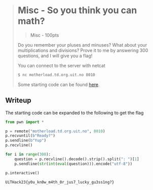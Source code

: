 > # Misc - So you think you can math?
> > Misc - 100pts
>
> Do you remember your pluses and minuses? What about your multiplications and divisions?
> Prove it to me by answering 300 questions, and I will give you a flag!
>
> You can connect to the server with netcat
> ```bash
> $ nc motherload.td.org.uit.no 8010
> ```
> Some starting code can be found [here](src/solve.py).

## Writeup
The starting code can be expanded to the following to get the flag

```python
from pwn import *

p = remote("motherload.td.org.uit.no", 8010)
p.recvuntil(b"Ready?")
p.sendline(b"Yup")
p.recvline()

for i in range(300):
    question = p.recvline().decode().strip().split(": ")[1]
    p.sendline(str(int(eval(question))).encode("utf-8"))

p.interactive()
```
```
UiTHack23{y0u_kn0w_m4th_0r_jus7_lucky_gu3ss1ng?}
```
